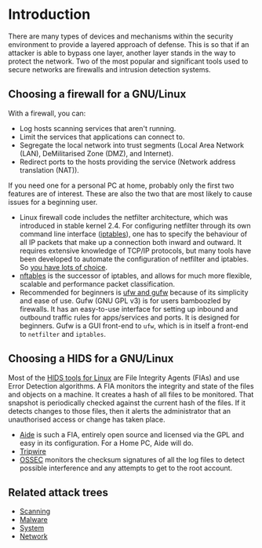 # Introduction

There are many types of devices and mechanisms within the security environment to provide a layered approach of defense. 
This is so that if an attacker is able to bypass one layer, another layer stands in the way to protect the network. 
Two of the most popular and significant tools used to secure networks are firewalls and intrusion detection systems. 

## Choosing a firewall for a GNU/Linux

With a firewall, you can:

* Log hosts scanning services that aren't running.
* Limit the services that applications can connect to.
* Segregate the local network into trust segments (Local Area Network (LAN), DeMilitarised Zone (DMZ), and Internet).
* Redirect ports to the hosts providing the service (Network address translation (NAT)).

If you need one for a personal PC at home, probably only the first two features are of interest. These are also the two 
that are most likely to cause issues for a beginning user. 

* Linux firewall code includes the netfilter architecture, which was introduced in stable kernel 2.4. For configuring netfilter through its own command line interface ([iptables](netfilter-and-iptables.md)), one has to specify the behaviour of all IP packets that make up a connection both inward and outward. It requires extensive knowledge of TCP/IP protocols, but many tools have been developed to automate the configuration of netfilter and iptables. So [you have lots of choice](https://wiki.debian.org/Firewalls). 
* [nftables](nftables.md) is the successor of iptables, and allows for much more flexible, scalable and performance packet classification.
* Recommended for beginners is [ufw and gufw](gufw-and-ufw.md) because of its simplicity and ease of use. Gufw (GNU GPL v3) is for users bamboozled by firewalls. It has an easy-to-use interface for setting up inbound and outbound traffic rules for apps/services and ports. It is designed for beginners. Gufw is a GUI front-end to `ufw`, which is in itself a front-end to `netfilter` and `iptables`.

## Choosing a HIDS for a GNU/Linux

Most of the [HIDS tools for Linux](ids.md) are File Integrity Agents (FIAs) and use Error Detection algorithms. A FIA 
monitors the integrity and state of the files and objects on a machine. It creates a hash of all files to be monitored. 
That snapshot is periodically checked against the current hash of the files. If it detects changes to those files, then 
it alerts the administrator that an unauthorised access or change has taken place. 

* [Aide](aide.md) is such a FIA, entirely open source and licensed via the GPL and easy in its configuration. For a Home PC, Aide will 
do.
* [Tripwire](tripwire.md)
* [OSSEC](ossec.md) monitors the checksum signatures of all the log files to detect possible interference and any 
attempts to get to the root account.

## Related attack trees

* [Scanning](attack-trees:docs/scanning/README)
* [Malware](attack-trees:docs/malware/README)
* [System](attack-trees:docs/system/README)
* [Network](https://tymyrddin.github.io/red-network/)
